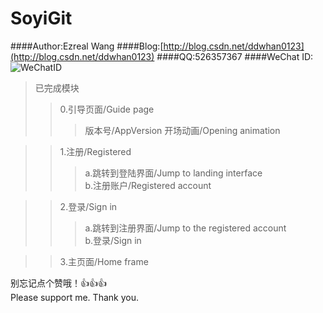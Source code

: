 # SoyiGit
####Author:Ezreal Wang
####Blog:[http://blog.csdn.net/ddwhan0123](http://blog.csdn.net/ddwhan0123) 
####QQ:526357367
####WeChat ID:<br>![WeChatID](https://github.com/ddwhan0123/SoyiGit/blob/master/Soyi/WeChatID.JPG "二维码")
>已完成模块
>>0.引导页面/Guide page
>>>版本号/AppVersion
>>>开场动画/Opening animation


>>1.注册/Registered<br>
>>>a.跳转到登陆界面/Jump to landing interface<br>
>>>b.注册账户/Registered account

>>2.登录/Sign in<br>
>>>a.跳转到注册界面/Jump to the registered account<br>
>>>b.登录/Sign in<br>


>>3.主页面/Home frame<br>

别忘记点个赞哦！:thumbsup::thumbsup::thumbsup:
<br>
Please support me. Thank you.
